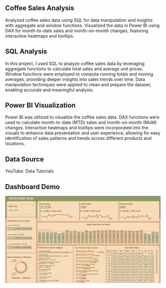 ## Coffee Sales Analysis

Analyzed coffee sales data using SQL for data manipulation and insights with aggregate and window functions. Visualized the data in Power BI using DAX for month-to-date sales and month-on-month changes, featuring interactive heatmaps and tooltips.

## SQL Analysis

In this project, I used SQL to analyze coffee sales data by leveraging aggregate functions to calculate total sales and average unit prices. Window functions were employed to compute running totals and moving averages, providing deeper insights into sales trends over time. Data manipulation techniques were applied to clean and prepare the dataset, enabling accurate and meaningful analysis.

## Power BI Visualization
Power BI was utilized to visualize the coffee sales data. DAX functions were used to calculate month-to-date (MTD) sales and month-on-month (MoM) changes. Interactive heatmaps and tooltips were incorporated into the visuals to enhance data presentation and user experience, allowing for easy identification of sales patterns and trends across different products and locations.

## Data Source

YouTube: Data Tutorials

## Dashboard Demo

![alt text](<ss C.png>)
